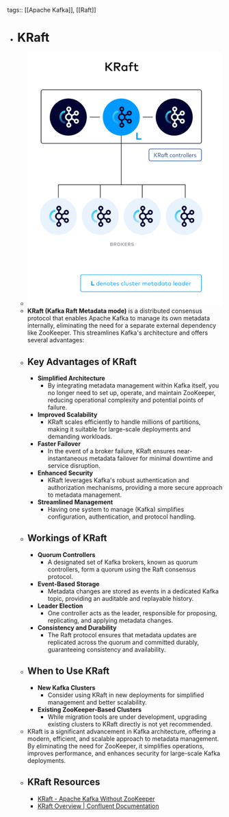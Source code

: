 tags:: [[Apache Kafka]], [[Raft]]

- # KRaft
	- ![kraft_kafka.png](../assets/kraft_kafka_1707045619715_0.png)
	- **KRaft (Kafka Raft Metadata mode)** is a distributed consensus protocol that enables Apache Kafka to manage its own metadata internally, eliminating the need for a separate external dependency like ZooKeeper. This streamlines Kafka's architecture and offers several advantages:
	- ## Key Advantages of KRaft
		- **Simplified Architecture**
			- By integrating metadata management within Kafka itself, you no longer need to set up, operate, and maintain ZooKeeper, reducing operational complexity and potential points of failure.
		- **Improved Scalability**
			- KRaft scales efficiently to handle millions of partitions, making it suitable for large-scale deployments and demanding workloads.
		- **Faster Failover**
			- In the event of a broker failure, KRaft ensures near-instantaneous metadata failover for minimal downtime and service disruption.
		- **Enhanced Security**
			- KRaft leverages Kafka's robust authentication and authorization mechanisms, providing a more secure approach to metadata management.
		- **Streamlined Management**
			- Having one system to manage (Kafka) simplifies configuration, authentication, and protocol handling.
	- ## Workings of KRaft
		- **Quorum Controllers**
			- A designated set of Kafka brokers, known as quorum controllers, form a quorum using the Raft consensus protocol.
		- **Event-Based Storage**
			- Metadata changes are stored as events in a dedicated Kafka topic, providing an auditable and replayable history.
		- **Leader Election**
			- One controller acts as the leader, responsible for proposing, replicating, and applying metadata changes.
		- **Consistency and Durability**
			- The Raft protocol ensures that metadata updates are replicated across the quorum and committed durably, guaranteeing consistency and availability.
	- ## When to Use KRaft
		- **New Kafka Clusters**
			- Consider using KRaft in new deployments for simplified management and better scalability.
		- **Existing ZooKeeper-Based Clusters**
			- While migration tools are under development, upgrading existing clusters to KRaft directly is not yet recommended.
	- KRaft is a significant advancement in Kafka architecture, offering a modern, efficient, and scalable approach to metadata management. By eliminating the need for ZooKeeper, it simplifies operations, improves performance, and enhances security for large-scale Kafka deployments.
	- ## KRaft Resources
		- [KRaft - Apache Kafka Without ZooKeeper](https://developer.confluent.io/learn/kraft/)
		- [KRaft Overview | Confluent Documentation](https://docs.confluent.io/platform/current/kafka-metadata/kraft.html)